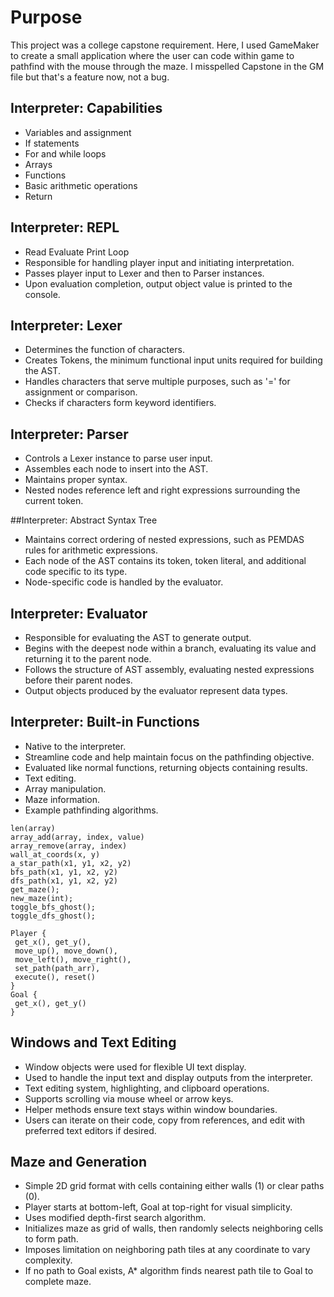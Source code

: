 # Purpose
This project was a college capstone requirement. Here, I used GameMaker to create a small application where the user can code within game to pathfind with the mouse through the maze. I misspelled Capstone in the GM file but that's a feature now, not a bug.


## Interpreter: Capabilities
- Variables and assignment
- If statements
- For and while loops
- Arrays
- Functions
- Basic arithmetic operations
- Return

## Interpreter: REPL
- Read Evaluate Print Loop
- Responsible for handling player input and initiating
interpretation.
- Passes player input to Lexer and then to Parser
instances.
- Upon evaluation completion, output object value is
printed to the console.

## Interpreter: Lexer
- Determines the function of characters.
- Creates Tokens, the minimum functional input
units required for building the AST.
- Handles characters that serve multiple
purposes, such as '=' for assignment or
comparison.
- Checks if characters form keyword identifiers.

## Interpreter: Parser
- Controls a Lexer instance to parse user input.
- Assembles each node to insert into the AST.
- Maintains proper syntax.
- Nested nodes reference left and right
expressions surrounding the current token.

##Interpreter: Abstract Syntax Tree
- Maintains correct ordering of nested
expressions, such as PEMDAS rules for
arithmetic expressions.
- Each node of the AST contains its token, token
literal, and additional code specific to its type.
- Node-specific code is handled by the evaluator.

## Interpreter: Evaluator
- Responsible for evaluating the AST to generate
output.
- Begins with the deepest node within a branch,
evaluating its value and returning it to the parent
node.
- Follows the structure of AST assembly, evaluating
nested expressions before their parent nodes.
- Output objects produced by the evaluator
represent data types.

## Interpreter: Built-in Functions
- Native to the interpreter.
- Streamline code and help maintain focus on the
pathfinding objective.
- Evaluated like normal functions, returning objects
containing results.
- Text editing.
- Array manipulation.
- Maze information.
- Example pathfinding algorithms.

```
len(array)
array_add(array, index, value)
array_remove(array, index)
wall_at_coords(x, y)
a_star_path(x1, y1, x2, y2)
bfs_path(x1, y1, x2, y2)
dfs_path(x1, y1, x2, y2)
get_maze();
new_maze(int);
toggle_bfs_ghost();
toggle_dfs_ghost();

Player {
 get_x(), get_y(),
 move_up(), move_down(),
 move_left(), move_right(),
 set_path(path_arr),
 execute(), reset()
}
Goal {
 get_x(), get_y()
}
```

## Windows and Text Editing
- Window objects were used for flexible UI text
display.
- Used to handle the input text and display outputs
from the interpreter.
- Text editing system, highlighting, and clipboard
operations.
- Supports scrolling via mouse wheel or arrow keys.
- Helper methods ensure text stays within window
boundaries.
- Users can iterate on their code, copy from
references, and edit with preferred text editors if
desired.

## Maze and Generation
- Simple 2D grid format with cells containing either
walls (1) or clear paths (0).
- Player starts at bottom-left, Goal at top-right for
visual simplicity.
- Uses modified depth-first search algorithm.
- Initializes maze as grid of walls, then randomly
selects neighboring cells to form path.
- Imposes limitation on neighboring path tiles at any
coordinate to vary complexity.
- If no path to Goal exists, A* algorithm finds nearest
path tile to Goal to complete maze.
